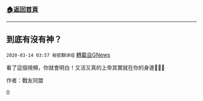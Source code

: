 ###  [:house:返回首頁](https://github.com/ourhimalayas/txt)
---

## 到底有沒有神？
`2020-03-14 03:57 秘密翻译组` [轉載自GNews](https://gnews.org/zh-hant/140833/)

看了這個視頻，你就會明白！又活又真的上帝其實就在你的身邊🙏🙏🙏



作者：戰友同盟

0
